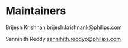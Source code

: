 # Maintainers

Brijesh Krishnan <brijesh.krishnank@philips.com>

Sannihith Reddy <sannihith.reddyp@philips.com>
